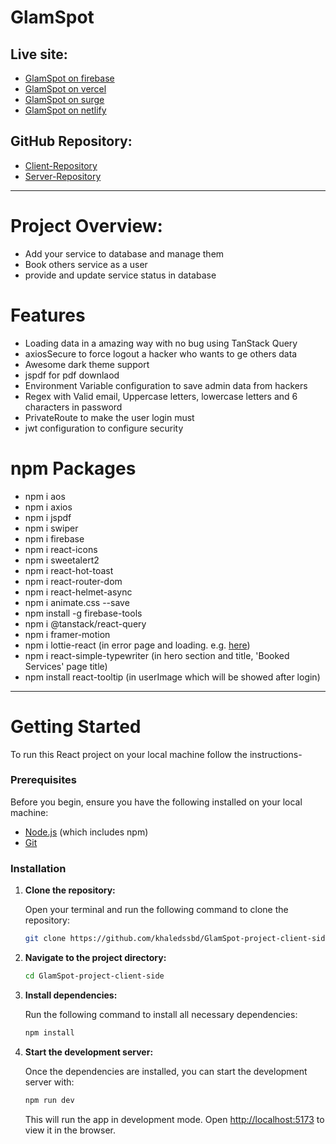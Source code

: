 # GlamSpot

## Live site:

- [GlamSpot on firebase](https://glamspot-khaled.web.app)
- [GlamSpot on vercel](https://glamspot-by-khaled.vercel.app)
- [GlamSpot on surge](https://glamspot-by-khaled.surge.sh)
- [GlamSpot on netlify](https://glamspot-by-khaled.netlify.app)

## GitHub Repository:

- [Client-Repository](https://github.com/khaledssbd/GlamSpot-project-client-side)
- [Server-Repository](https://github.com/khaledssbd/GlamSpot-project-server-side)

---

# Project Overview:

- Add your service to database and manage them
- Book others service as a user
- provide and update service status in database

# Features

- Loading data in a amazing way with no bug using TanStack Query
- axiosSecure to force logout a hacker who wants to ge others data
- Awesome dark theme support
- jspdf for pdf downlaod
- Environment Variable configuration to save admin data from hackers
- Regex with Valid email, Uppercase letters, lowercase letters and 6 characters
  in password
- PrivateRoute to make the user login must
- jwt configuration to configure security

# npm Packages

- npm i aos
- npm i axios
- npm i jspdf
- npm i swiper
- npm i firebase
- npm i react-icons
- npm i sweetalert2
- npm i react-hot-toast
- npm i react-router-dom
- npm i react-helmet-async
- npm i animate.css --save
- npm install -g firebase-tools
- npm i @tanstack/react-query
- npm i framer-motion
- npm i lottie-react (in error page and loading. e.g.
  [here](https://glamspot-khaled.web.app/fdfgfdvgdfg))
- npm i react-simple-typewriter (in hero section and title, 'Booked Services'
  page title)
- npm install react-tooltip (in userImage which will be showed after login)

---

# Getting Started

To run this React project on your local machine follow the instructions-

### Prerequisites

Before you begin, ensure you have the following installed on your local machine:

- [Node.js](https://nodejs.org/en/download/) (which includes npm)
- [Git](https://git-scm.com/)

### Installation

1. **Clone the repository:**

   Open your terminal and run the following command to clone the repository:

   ```bash
   git clone https://github.com/khaledssbd/GlamSpot-project-client-side
   ```

2. **Navigate to the project directory:**

   ```bash
   cd GlamSpot-project-client-side
   ```

3. **Install dependencies:**

   Run the following command to install all necessary dependencies:

   ```bash
   npm install
   ```

4. **Start the development server:**

   Once the dependencies are installed, you can start the development server
   with:

   ```bash
   npm run dev
   ```

   This will run the app in development mode. Open
   [http://localhost:5173](http://localhost:5173) to view it in the browser.
